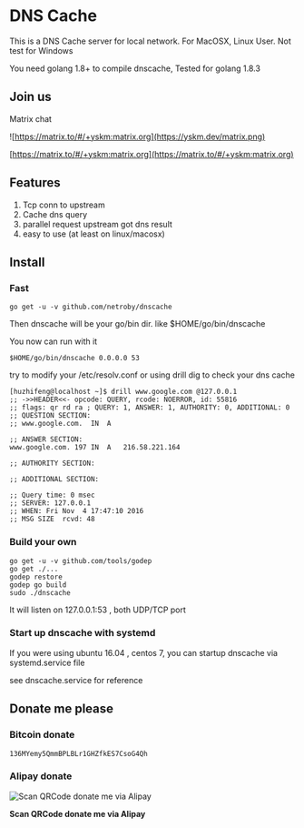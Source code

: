 #  DNS Cache

This is a DNS Cache server for local network. For MacOSX, Linux User. 
Not test for Windows

You need golang 1.8+ to compile dnscache, Tested for golang 1.8.3

## Join us

Matrix chat 

![https://matrix.to/#/+yskm:matrix.org](https://yskm.dev/matrix.png)

[https://matrix.to/#/+yskm:matrix.org](https://matrix.to/#/+yskm:matrix.org)

## Features

1. Tcp conn to upstream
2. Cache dns query 
3. parallel request upstream got dns result
4. easy to use (at least on linux/macosx)

## Install


### Fast 

```
go get -u -v github.com/netroby/dnscache
```

Then dnscache will be your go/bin dir. like $HOME/go/bin/dnscache

You now can run with it 

```
$HOME/go/bin/dnscache 0.0.0.0 53
```

try to modify your /etc/resolv.conf or using drill dig to check your dns
cache

```
[huzhifeng@localhost ~]$ drill www.google.com @127.0.0.1
;; ->>HEADER<<- opcode: QUERY, rcode: NOERROR, id: 55816
;; flags: qr rd ra ; QUERY: 1, ANSWER: 1, AUTHORITY: 0, ADDITIONAL: 0 
;; QUESTION SECTION:
;; www.google.com.	IN	A

;; ANSWER SECTION:
www.google.com.	197	IN	A	216.58.221.164

;; AUTHORITY SECTION:

;; ADDITIONAL SECTION:

;; Query time: 0 msec
;; SERVER: 127.0.0.1
;; WHEN: Fri Nov  4 17:47:10 2016
;; MSG SIZE  rcvd: 48

```

### Build your own

```
go get -u -v github.com/tools/godep
go get ./...
godep restore
godep go build
sudo ./dnscache
```
It will listen on 127.0.0.1:53 , both UDP/TCP port

### Start up dnscache with systemd

If you were using ubuntu 16.04 , centos 7, you can startup dnscache via systemd.service file

see dnscache.service for reference

## Donate me please

### Bitcoin donate

```
136MYemy5QmmBPLBLr1GHZfkES7CsoG4Qh
```
### Alipay donate
![Scan QRCode donate me via Alipay](https://www.netroby.com/assets/images/alipayme.jpg)

**Scan QRCode donate me via Alipay**
